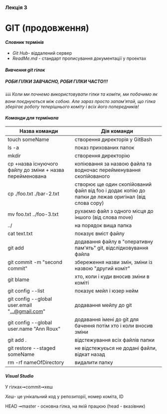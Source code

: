 ### Лекція 3

# GIT (продовження)

#### _Словник термінів_

- _Git Hub_- віддалений сервер
- _ReadMe.md_ - стандарт прописування документації у проектах

#### _Вивчення git гілок_
##### РОБИ ГІЛКИ ЗАВЧАСНО, РОБИ ГІЛКИ ЧАСТО!!!
🠗🠗🠗
_Коли ми почнемо використовувати гілки та коміти, ми побачимо як вони поєднуються між собою. Але зараз просто запам'ятай, що гілка зберігає роботу теперішнього коміту і всіх його попередників!_

#### _Команди для термінала_

| Назва команди | Дія команди |
| ------ | ------ |
| touch someName| створення директорія у GitBash
|ls -a| показ прихованих папок|
|mkdir|створення директорію
|cp +назва існуючого файлу до зміни + назва перейменована| копіювання за назвою файла та водночас перейменування скопійованого|
| cp ./foo.txt ./bar-2.txt| створює ще один скопійований файл від foo і додає копію до папки де лежав оригінал (від слова copy)|
|mv foo.txt ../foo-3.txt|рухаємо файл з одного місця до іншого (від слова move)
|../| на порядок вища папка|
|cat text.txt| показує вміст файлу|
|git add| додавання файлу в "оперативну пам'ять" git, відслідковування файла
|git commit -m "second commit"|збереження назви змін, зміни із назвою "другий коміт"
|git blame| хто, коли і куди вносив зміни в коміті
|git config --list| показує мейл і юзер нейм
|git config --global user.email "...@gmail.com"| додавання мейлу до git
|git config --global user.name "Ann Roux"| додавання імені до git для бачення потім хто і коли вносив зміни 
|git add .| відстежування всіх файлів папки
|git restore --staged someName| не відстежуєься не додані файли, відкат назад
|rm -rf nameOfDirectory| видалити папку

#### _Visual Studio_
У гілках➞commit➞хеш

_Хеш_- це унікальний код у репозиторії, номер коміта, ID

HEAD ➞master - основна гілка, на якій працюю (head - вказівник)
